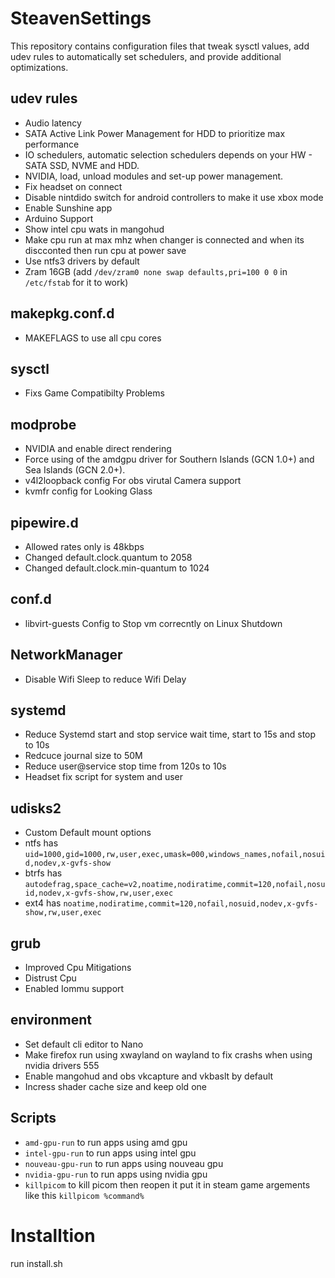 # SteavenSettings
This repository contains configuration files that tweak sysctl values, add udev rules to automatically set schedulers, and provide additional optimizations.

## udev rules
- Audio latency
- SATA Active Link Power Management for HDD to prioritize max performance 
- IO schedulers, automatic selection schedulers depends on your HW - SATA SSD, NVME and HDD.
- NVIDIA, load, unload modules and set-up power management. 
- Fix headset on connect
- Disable nintdido switch for android controllers to make it use xbox mode
- Enable Sunshine app
- Arduino Support
- Show intel cpu wats in mangohud
- Make cpu run at max mhz when changer is connected and when its discconted then run cpu at power save
- Use ntfs3 drivers by default
- Zram 16GB (add `/dev/zram0 none swap defaults,pri=100 0 0` in `/etc/fstab` for it to work)

## makepkg.conf.d
- MAKEFLAGS to use all cpu cores

## sysctl
- Fixs Game Compatibilty Problems

## modprobe
- NVIDIA and enable direct rendering
- Force using of the amdgpu driver for Southern Islands (GCN 1.0+) and Sea Islands (GCN 2.0+).
- v4l2loopback config For obs virutal Camera support
- kvmfr config for Looking Glass

## pipewire.d
- Allowed rates only is 48kbps
- Changed default.clock.quantum to 2058
- Changed default.clock.min-quantum to 1024

## conf.d
- libvirt-guests Config to Stop vm correcntly on Linux Shutdown

## NetworkManager
- Disable Wifi Sleep to reduce Wifi Delay

## systemd
- Reduce Systemd start and stop service wait time, start to 15s and stop to 10s
- Redcuce journal size to 50M
- Reduce user@service stop time from 120s to 10s
- Headset fix script for system and user

## udisks2
- Custom Default mount options
- ntfs has `uid=1000,gid=1000,rw,user,exec,umask=000,windows_names,nofail,nosuid,nodev,x-gvfs-show`
- btrfs has `autodefrag,space_cache=v2,noatime,nodiratime,commit=120,nofail,nosuid,nodev,x-gvfs-show,rw,user,exec`
- ext4 has `noatime,nodiratime,commit=120,nofail,nosuid,nodev,x-gvfs-show,rw,user,exec`

## grub
- Improved Cpu Mitigations
- Distrust Cpu
- Enabled Iommu support

## environment
- Set default cli editor to Nano
- Make firefox run using xwayland on wayland to fix crashs when using nvidia drivers 555
- Enable mangohud and obs vkcapture and vkbaslt by default
- Incress shader cache size and keep old one

## Scripts
- `amd-gpu-run` to run apps using amd gpu
- `intel-gpu-run` to run apps using intel gpu
- `nouveau-gpu-run` to run apps using nouveau gpu
- `nvidia-gpu-run` to run apps using nvidia gpu
- `killpicom` to kill picom then reopen it put it in steam game argements like this `killpicom %command%`

# Installtion

run install.sh